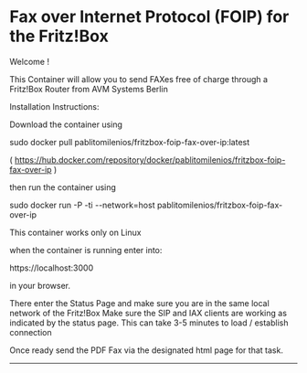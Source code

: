 # Fax over Internet Protocol (FOIP) for the Fritz!Box

Welcome !

This Container will allow you to send FAXes free of charge through a Fritz!Box Router
from AVM Systems Berlin

Installation Instructions:

Download the container using

sudo docker pull pablitomilenios/fritzbox-foip-fax-over-ip:latest

( https://hub.docker.com/repository/docker/pablitomilenios/fritzbox-foip-fax-over-ip )

then run the container using

sudo docker run -P -ti --network=host pablitomilenios/fritzbox-foip-fax-over-ip

This container works only on Linux

when the container is running enter into:

https://localhost:3000

in your browser.

There enter the Status Page and make sure you are in the same local network of the Fritz!Box
Make sure the SIP and IAX clients are working as indicated by the status page. This can take 3-5 minutes to load / establish connection

Once ready send the PDF Fax via the designated html page for that task.

----
